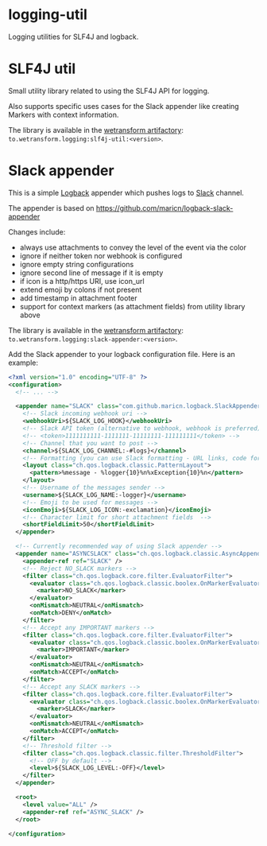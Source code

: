 logging-util
============

Logging utilities for SLF4J and logback.

# SLF4J util

Small utility library related to using the SLF4J API for logging.

Also supports specific uses cases for the Slack appender like creating Markers with context information.

The library is available in the [wetransform artifactory](https://artifactory.wetransform.to): `to.wetransform.logging:slf4j-util:<version>`.

# Slack appender

This is a simple [Logback](http://logback.qos.ch/) appender which pushes logs to [Slack](https://slack.com/) channel.

The appender is based on https://github.com/maricn/logback-slack-appender

Changes include:

- always use attachments to convey the level of the event via the color
- ignore if neither token nor webhook is configured
- ignore empty string configurations
- ignore second line of message if it is empty
- if icon is a http/https URI, use icon_url
- extend emoji by colons if not present
- add timestamp in attachment footer
- support for context markers (as attachment fields) from utility library above

The library is available in the [wetransform artifactory](https://artifactory.wetransform.to): `to.wetransform.logging:slack-appender:<version>`.

Add the Slack appender to your logback configuration file. Here is an example:

```xml
<?xml version="1.0" encoding="UTF-8" ?>
<configuration>
  <!-- ... -->

  <appender name="SLACK" class="com.github.maricn.logback.SlackAppender">
    <!-- Slack incoming webhook uri -->
    <webhookUri>${SLACK_LOG_HOOK}</webhookUri>
    <!-- Slack API token (alternative to webhook, webhook is preferred) -->
    <!-- <token>1111111111-1111111-11111111-111111111</token> -->
    <!-- Channel that you want to post -->
    <channel>${SLACK_LOG_CHANNEL:-#logs}</channel>
    <!-- Formatting (you can use Slack formatting - URL links, code formatting, etc.) -->
    <layout class="ch.qos.logback.classic.PatternLayout">
      <pattern>%message - %logger{10}%n%xException{10}%n</pattern>
    </layout>
    <!-- Username of the messages sender -->
    <username>${SLACK_LOG_NAME:-logger}</username>
    <!-- Emoji to be used for messages -->
    <iconEmoji>${SLACK_LOG_ICON:-exclamation}</iconEmoji>
    <!-- Character limit for short attachment fields  -->
    <shortFieldLimit>50</shortFieldLimit>
  </appender>

  <!-- Currently recommended way of using Slack appender -->
  <appender name="ASYNCSLACK" class="ch.qos.logback.classic.AsyncAppender">
    <appender-ref ref="SLACK" />
    <!-- Reject NO_SLACK markers -->
    <filter class="ch.qos.logback.core.filter.EvaluatorFilter">
      <evaluator class="ch.qos.logback.classic.boolex.OnMarkerEvaluator">
        <marker>NO_SLACK</marker>
      </evaluator>
      <onMismatch>NEUTRAL</onMismatch>
      <onMatch>DENY</onMatch>
    </filter>
    <!-- Accept any IMPORTANT markers -->
    <filter class="ch.qos.logback.core.filter.EvaluatorFilter">
      <evaluator class="ch.qos.logback.classic.boolex.OnMarkerEvaluator">
        <marker>IMPORTANT</marker>
      </evaluator>
      <onMismatch>NEUTRAL</onMismatch>
      <onMatch>ACCEPT</onMatch>
    </filter>
    <!-- Accept any SLACK markers -->
    <filter class="ch.qos.logback.core.filter.EvaluatorFilter">
      <evaluator class="ch.qos.logback.classic.boolex.OnMarkerEvaluator">
        <marker>SLACK</marker>
      </evaluator>
      <onMismatch>NEUTRAL</onMismatch>
      <onMatch>ACCEPT</onMatch>
    </filter>
    <!-- Threshold filter -->
    <filter class="ch.qos.logback.classic.filter.ThresholdFilter">
      <!-- OFF by default -->
      <level>${SLACK_LOG_LEVEL:-OFF}</level>
    </filter>
  </appender>

  <root>
    <level value="ALL" />
    <appender-ref ref="ASYNC_SLACK" />
  </root>

</configuration>
```
